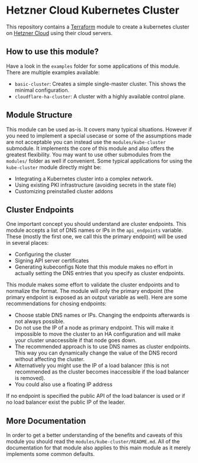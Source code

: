 # Hetzner Cloud Kubernetes Cluster
This repository contains a [Terraform](https://www.terraform.io/) module to create a kubernetes cluster on
[Hetzner Cloud](https://www.hetzner.com/cloud) using their cloud servers.

## How to use this module?
Have a look in the `examples` folder for some applications of this module. There are multiple examples available:
- `basic-cluster`: Creates a simple single-master cluster. This shows the minimal configuration.
- `cloudflare-ha-cluster`: A cluster with a highly available control plane.

## Module Structure
This module can be used as-is. It covers many typical situations. However if you need to implement a special usecase or
some of the assumptions made are not acceptable you can instead use the `modules/kube-cluster` submodule. It implements
the core of this module and also offers the greatest flexibility. You may want to use other submodules from the
`modules/` folder as well if convenient. Some typical applications for using the `kube-cluster` module directly might
be:
- Integrating a Kubernetes cluster into a complex network.
- Using existing PKI infrastructure (avoiding secrets in the state file)
- Customizing preinstalled cluster addons

## Cluster Endpoints
One important concept you should understand are cluster endpoints. This module accepts a list of DNS names or IPs in
the `api_endpoints` variable. These (mostly the first one, we call this the primary endpoint) will be used in several
places:
- Configuring the cluster
- Signing API server certificates
- Generating kubeconfigs
Note that this module makes no effort in actually setting the DNS entries that you specify as cluster endpoints.

This module makes some effort to validate the cluster endpoints and to normalize the format. The module will only the
primary endpoint (the primary endpoint is exposed as an output variable as well). Here are some recommendations for
chosing endpoints:
- Choose stable DNS names or IPs. Changing the endpoints afterwards is not always possible.
- Do not use the IP of a node as primary endpoint. This will make it impossible to move the cluster to an HA
  configuration and will make your cluster unaccessible if that node goes down.
- The recommended approach is to use DNS names as cluster endpoints. This way you can dynamically change the value of
  the DNS record without affecting the cluster.
- Alternatively you might use the IP of a load balancer (this is not recommended as the cluster becomes inaccessible
  if the load balancer is removed).
- You could also use a floating IP address

If no endpoint is specified the public API of the load balancer is used or if no load balancer exist the public IP of
the leader.

## More Documentation
In order to get a better understanding of the benefits and caveats of this module you should read the
`modules/kube-cluster/README.md`. All of the documentation for that module also applies to this main module as it
merely implements some common defaults.
